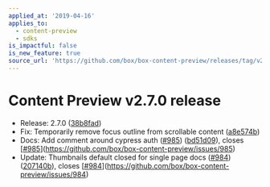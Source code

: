 ```yaml
---
applied_at: '2019-04-16'
applies_to:
  - content-preview
  - sdks
is_impactful: false
is_new_feature: true
source_url: 'https://github.com/box/box-content-preview/releases/tag/v2.7.0'
---
```


# Content Preview v2.7.0 release


* Release: 2.7.0 ([38b8fad](https://github.com/box/box-content-preview/commit[38b8fad](https://github.com/box/box-content-preview/commit/38b8fad)))
* Fix: Temporarily remove focus outline from scrollable content ([a8e574b](https://github.com/box/box-content-preview/commit[a8e574b](https://github.com/box/box-content-preview/commit/a8e574b)))
* Docs: Add comment around cypress auth ([#985](https://github.com/box/box-content-preview/pull/985)) ([bd51d09](https://github.com/box/box-content-preview/commit[bd51d09](https://github.com/box/box-content-preview/commit/bd51d09))), closes [[#985](https://github.com/box/box-content-preview/pull/985)](https://github.com/box/box-content-preview/issues/985)
* Update: Thumbnails default closed for single page docs ([#984](https://github.com/box/box-content-preview/pull/984)) ([207140b](https://github.com/box/box-content-preview/commit[207140b](https://github.com/box/box-content-preview/commit/207140b))), closes [[#984](https://github.com/box/box-content-preview/pull/984)](https://github.com/box/box-content-preview/issues/984)



